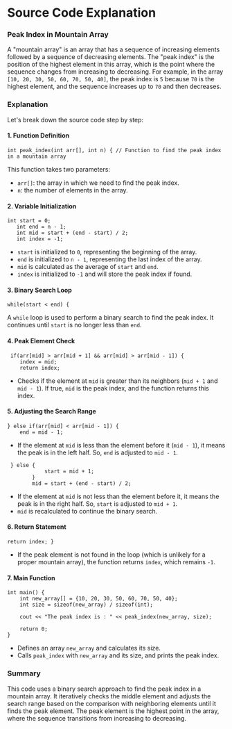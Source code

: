 # Source Code Explanation

### Peak Index in Mountain Array

A "mountain array" is an array that has a sequence of increasing elements followed by a sequence of decreasing elements. The "peak index" is the position of the highest element in this array, which is the point where the sequence changes from increasing to decreasing. For example, in the array `[10, 20, 30, 50, 60, 70, 50, 40]`, the peak index is `5` because `70` is the highest element, and the sequence increases up to `70` and then decreases.

### Explanation

Let's break down the source code step by step:

#### 1. Function Definition

`int peak_index(int arr[], int n) {
    // Function to find the peak index in a mountain array` 

This function takes two parameters:

-   `arr[]`: the array in which we need to find the peak index.
-   `n`: the number of elements in the array.

#### 2. Variable Initialization


 ```
 int start = 0;
    int end = n - 1;
    int mid = start + (end - start) / 2;
    int index = -1;
``` 

-   `start` is initialized to `0`, representing the beginning of the array.
-   `end` is initialized to `n - 1`, representing the last index of the array.
-   `mid` is calculated as the average of `start` and `end`.
-   `index` is initialized to `-1` and will store the peak index if found.

#### 3. Binary Search Loop

 `while(start < end) {` 

A `while` loop is used to perform a binary search to find the peak index. It continues until `start` is no longer less than `end`.

#### 4. Peak Element Check

```
 if(arr[mid] > arr[mid + 1] && arr[mid] > arr[mid - 1]) {
    index = mid;
    return index;
``` 

-   Checks if the element at `mid` is greater than its neighbors (`mid + 1` and `mid - 1`). If true, `mid` is the peak index, and the function returns this index.

#### 5. Adjusting the Search Range

 ```
 } else if(arr[mid] < arr[mid - 1]) {
     end = mid - 1;
``` 

-   If the element at `mid` is less than the element before it (`mid - 1`), it means the peak is in the left half. So, `end` is adjusted to `mid - 1`.


```
 } else {
            start = mid + 1;
        }
        mid = start + (end - start) / 2;
``` 

-   If the element at `mid` is not less than the element before it, it means the peak is in the right half. So, `start` is adjusted to `mid + 1`.
-   `mid` is recalculated to continue the binary search.

#### 6. Return Statement

 `return index;
}` 

-   If the peak element is not found in the loop (which is unlikely for a proper mountain array), the function returns `index`, which remains `-1`.

#### 7. Main Function


```
int main() {
    int new_array[] = {10, 20, 30, 50, 60, 70, 50, 40};
    int size = sizeof(new_array) / sizeof(int);

    cout << "The peak index is : " << peak_index(new_array, size);

    return 0;
}
``` 

-   Defines an array `new_array` and calculates its size.
-   Calls `peak_index` with `new_array` and its size, and prints the peak index.

### Summary

This code uses a binary search approach to find the peak index in a mountain array. It iteratively checks the middle element and adjusts the search range based on the comparison with neighboring elements until it finds the peak element. The peak element is the highest point in the array, where the sequence transitions from increasing to decreasing.
